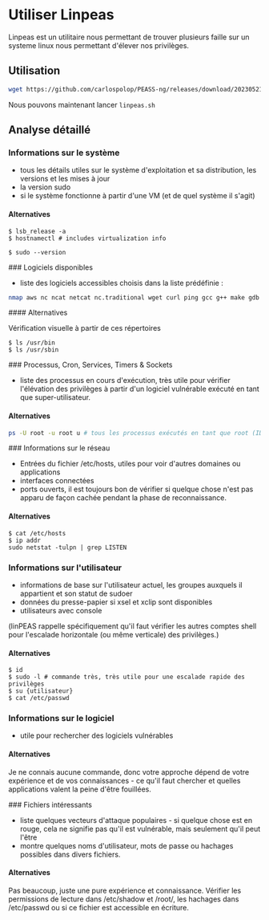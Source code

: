 # Utiliser Linpeas

Linpeas est un utilitaire nous permettant de trouver plusieurs faille sur un systeme linux nous permettant d'élever nos privilèges.

## Utilisation

``` bash
wget https://github.com/carlospolop/PEASS-ng/releases/download/20230521-bc39a477/linpeas.sh -O linpeas.sh
```

Nous pouvons maintenant lancer `linpeas.sh`

## Analyse détaillé

### Informations sur le système

- tous les détails utiles sur le système d'exploitation et sa distribution, les versions et les mises à jour
- la version sudo
- si le système fonctionne à partir d'une VM (et de quel système il s'agit)

#### Alternatives

```console
$ lsb_release -a 
$ hostnamectl # includes virtualization info

$ sudo --version
```

### Logiciels disponibles

- liste des logiciels accessibles choisis dans la liste prédéfinie :

```bash
nmap aws nc ncat netcat nc.traditional wget curl ping gcc g++ make gdb base64 socat python python2 python3 python2.7 python2.6 python3.6 python3.7 perl php ruby xterm doas sudo fetch ctr
```

#### Alternatives

Vérification visuelle à partir de ces répertoires

```console
$ ls /usr/bin
$ ls /usr/sbin
```

### Processus, Cron, Services, Timers & Sockets

- liste des processus en cours d'exécution, très utile pour vérifier l'élévation des privilèges à partir d'un logiciel vulnérable exécuté en tant que super-utilisateur.

#### Alternatives

```bash
ps -U root -u root u # tous les processus exécutés en tant que root (ID réel et effectif)
```
### Informations sur le réseau


- Entrées du fichier /etc/hosts, utiles pour voir d'autres domaines ou applications
- interfaces connectées
- ports ouverts,  il est toujours bon de vérifier si quelque chose n'est pas apparu de façon cachée pendant la phase de reconnaissance.

#### Alternatives

```console
$ cat /etc/hosts
$ ip addr
sudo netstat -tulpn | grep LISTEN
```

### Informations sur l'utilisateur


- informations de base sur l'utilisateur actuel, les groupes auxquels il appartient et son statut de sudoer
- données du presse-papier si xsel et xclip sont disponibles
- utilisateurs avec console


(linPEAS rappelle spécifiquement qu'il faut vérifier les autres comptes shell pour l'escalade horizontale (ou même verticale) des privilèges.)

#### Alternatives

```console
$ id
$ sudo -l # commande très, très utile pour une escalade rapide des privilèges
$ su {utilisateur}
$ cat /etc/passwd
```

### Informations sur le logiciel


- utile pour rechercher des logiciels vulnérables

#### Alternatives

Je ne connais aucune commande, donc votre approche dépend de votre expérience et de vos connaissances - ce qu'il faut chercher et quelles applications valent la peine d'être fouillées.

### Fichiers intéressants


- liste quelques vecteurs d'attaque populaires - si quelque chose est en rouge, cela ne signifie pas qu'il est vulnérable, mais seulement qu'il peut l'être
- montre quelques noms d'utilisateur, mots de passe ou hachages possibles dans divers fichiers.

#### Alternatives

Pas beaucoup, juste une pure expérience et connaissance. Vérifier les permissions de lecture dans /etc/shadow et /root/, les hachages dans /etc/passwd ou si ce fichier est accessible en écriture.

